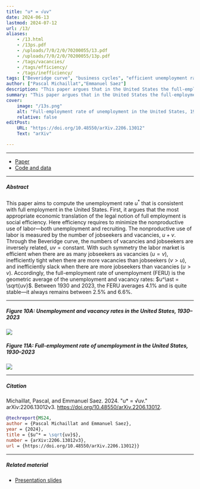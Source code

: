 ```yaml
---
title: "u* = √uv" 
date: 2024-06-13
lastmod: 2024-07-12
url: /13/
aliases:
    - /13.html
    - /13ps.pdf
    - /uploads/7/0/2/0/70200055/13.pdf
    - /uploads/7/0/2/0/70200055/13p.pdf
    - /tags/vacancies/
    - /tags/efficiency/
    - /tags/inefficiency/
tags: ["Beveridge curve", "business cycles", "efficient unemployment rate", "full employment", "job vacancies", "labor-market tightness",  "unemployment", "unemployment gap"]
author: ["Pascal Michaillat","Emmanuel Saez"]
description: "This paper argues that in the United States the full-employment rate of unemployment (FERU) is the geometric average of the unemployment and vacancy rates." 
summary: "This paper argues that in the United States the full-employment rate of unemployment (FERU) is the geometric average of the unemployment and vacancy rates. Between 1930 and 2023, the FERU averages 4.1% and is very stable."
cover:
    image: "/13s.png"
    alt: "Full-employment rate of unemployment in the United States, 1930–2023"
    relative: false
editPost:
    URL: "https://doi.org/10.48550/arXiv.2206.13012"
    Text: "arXiv"

---
```


---

+ [Paper](/13.pdf)
+ [Code and data](https://github.com/pmichaillat/feru)

---

##### Abstract

This paper aims to compute the unemployment rate $u^\ast$ that is consistent with full employment in the United States. First, it argues that the most appropriate economic translation of the legal notion of full employment is social efficiency. Here efficiency requires to minimize the nonproductive use of labor—both unemployment and recruiting. The nonproductive use of labor is measured by the number of jobseekers and vacancies, $u + v$. Through the Beveridge curve, the numbers of vacancies and jobseekers are inversely related, $uv = \text{constant}$. With such symmetry the labor market is efficient when there are as many jobseekers as vacancies ($u = v$), inefficiently tight when there are more vacancies than jobseekers ($v > u$), and inefficiently slack when there are more jobseekers than vacancies ($u > v$). Accordingly, the full-employment rate of unemployment (FERU) is the geometric average of the unemployment and vacancy rates: $u^\ast = \sqrt{uv}$. Between 1930 and 2023, the FERU averages 4.1% and is quite stable—it always remains between 2.5% and 6.6%.

---

##### Figure 10A:  Unemployment and vacancy rates in the United States, 1930–2023

![](/13a.png)

##### Figure 11A:  Full-employment rate of unemployment in the United States, 1930–2023

![](/13b.png)

---

##### Citation

Michaillat, Pascal, and Emmanuel Saez. 2024. "u* = √uv." arXiv:2206.13012v3. https://doi.org/10.48550/arXiv.2206.13012.

```BibTeX
@techreport{MS24,
author = {Pascal Michaillat and Emmanuel Saez},
year = {2024},
title = {$u^* = \sqrt{uv}$},
number = {arXiv:2206.13012v3},
url = {https://doi.org/10.48550/arXiv.2206.13012}}
```

---

##### Related material

+ [Presentation slides](/13p.pdf)
